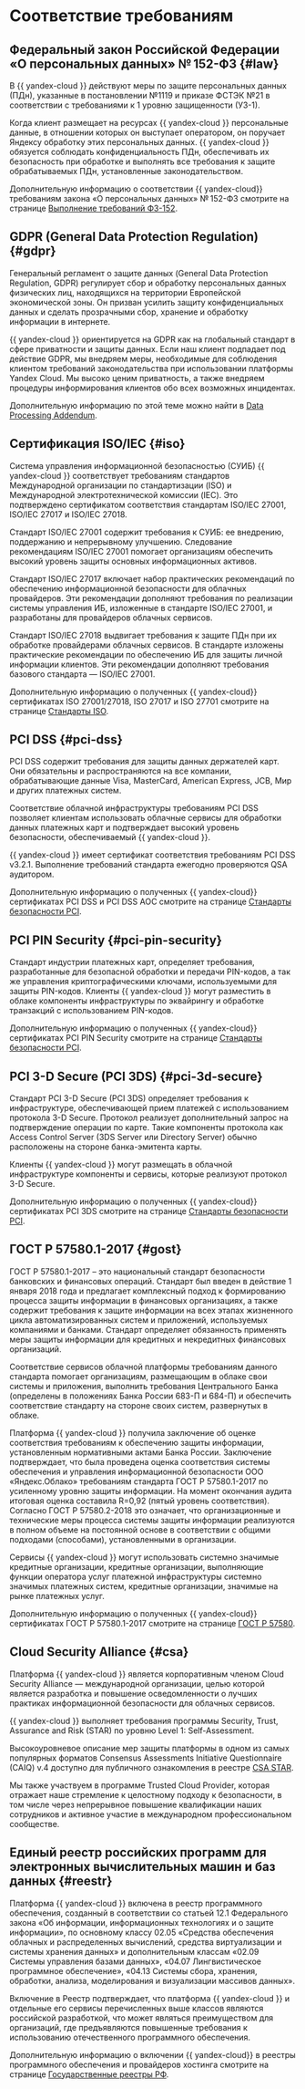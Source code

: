 # Соответствие требованиям


## Федеральный закон Российской Федерации «О персональных данных» № 152-ФЗ {#law}

В {{ yandex-cloud }} действуют меры по защите персональных данных (ПДн), указанные в постановлении №1119 и приказе ФСТЭК №21 в соответствии с требованиями к 1 уровню защищенности (УЗ-1).

Когда клиент размещает на ресурсах {{ yandex-cloud }} персональные данные, в отношении которых он выступает оператором, он поручает Яндексу обработку этих персональных данных. {{ yandex-cloud }} обязуется соблюдать конфиденциальность ПДн, обеспечивать их безопасность при обработке и выполнять все требования к защите обрабатываемых ПДн, установленные законодательством.

Дополнительную информацию о соответствии {{ yandex-cloud}} требованиям закона «О персональных данных» № 152-ФЗ смотрите на странице [Выполнение требований ФЗ-152](/security/standards/152-fz).



## GDPR (General Data Protection Regulation) {#gdpr}

Генеральный регламент о защите данных (General Data Protection Regulation, GDPR) регулирует сбор и обработку персональных данных физических лиц, находящихся на территории Европейской экономической зоны. Он призван усилить защиту конфиденциальных данных и сделать прозрачными сбор, хранение и обработку информации в интернете.

{{ yandex-cloud }} ориентируется на GDPR как на глобальный стандарт в сфере приватности и защиты данных. Если наш клиент подпадает под действие GDPR, мы внедряем меры, необходимые для соблюдения клиентом требований законодательства при использовании платформы Yandex Cloud. Мы высоко ценим приватность, а также внедряем процедуры информирования клиентов обо всех возможных инцидентах.

Дополнительную информацию по этой теме можно найти в [Data Processing Addendum](https://yandex.com/legal/cloud_dpa/).


## Сертификация ISO/IEC {#iso}

Система управления информационной безопасностью (СУИБ) {{ yandex-cloud }} соответствует требованиям стандартов Международной организации по стандартизации (ISO) и Международной электротехнической комиссии (IEC). Это подтверждено сертификатом соответствия стандартам ISO/IEC 27001, ISO/IEC 27017 и ISO/IEC 27018.

Стандарт ISO/IEC 27001 содержит требования к СУИБ: ее внедрению, поддержанию и непрерывному улучшению. Следование рекомендациям ISO/IEC 27001 помогает организациям обеспечить высокий уровень защиты основных информационных активов.

Стандарт ISO/IEC 27017 включает набор практических рекомендаций по обеспечению информационной безопасности для облачных провайдеров. Эти рекомендации дополняют требования по реализации системы управления ИБ, изложенные в стандарте ISO/IEC 27001, и разработаны для провайдеров облачных сервисов.

Стандарт ISO/IEC 27018 выдвигает требования к защите ПДн при их обработке провайдерами облачных сервисов. В стандарте изложены практические рекомендации по обеспечению ИБ для защиты личной информации клиентов. Эти рекомендации дополняют требования базового стандарта — ISO/IEC 27001.

Дополнительную информацию о полученных {{ yandex-cloud}} сертификатах ISO 27001/27018, ISO 27017 и ISO 27701 смотрите на странице [Стандарты ISO](/security/standards/iso-standards).

## PCI DSS {#pci-dss}

PCI DSS содержит требования для защиты данных держателей карт. Они обязательны и распространяются на все компании, обрабатывающие данные Visa, MasterCard, American Express, JCB, Мир и других платежных систем.

Соответствие облачной инфраструктуры требованиям PCI DSS позволяет клиентам использовать облачные сервисы для обработки данных платежных карт и подтверждает высокий уровень безопасности, обеспечиваемый {{ yandex-cloud }}.

{{ yandex-cloud }} имеет сертификат соответствия требованиям PCI DSS v3.2.1. Выполнение требований стандарта ежегодно проверяются QSA аудитором.

Дополнительную информацию о полученных {{ yandex-cloud}} сертификатах PCI DSS и PCI DSS AOC смотрите на странице [Стандарты безопасности PCI](/security/standards/pci).

## PCI PIN Security {#pci-pin-security}

Стандарт индустрии платежных карт, определяет требования, разработанные для безопасной обработки и передачи PIN-кодов, а так же управления криптографическими ключами, используемыми для защиты PIN-кодов. Клиенты {{ yandex-cloud }} могут разместить в облаке компоненты инфраструктуры по эквайрингу и обработке транзакций с использованием PIN-кодов.

Дополнительную информацию о полученных {{ yandex-cloud}}  сертификатах PCI PIN Security смотрите на странице [Стандарты безопасности PCI](/security/standards/pci).

## PCI 3-D Secure (PCI 3DS) {#pci-3d-secure}

Стандарт PCI 3-D Secure (PCI 3DS) определяет требования к инфраструктуре, обеспечивающей прием платежей с использованием протокола 3-D Secure. Протокол реализует дополнительный запрос на подтверждение операции по карте. Такие компоненты протокола как Access Control Server (3DS Server или Directory Server) обычно расположены на стороне банка-эмитента карты.

Клиенты {{ yandex-cloud }} могут размещать в облачной инфраструктуре компоненты и сервисы, которые реализуют протокол 3-D Secure.

Дополнительную информацию о полученных {{ yandex-cloud}}  сертификатах PCI 3DS смотрите на странице [Стандарты безопасности PCI](/security/standards/pci).

## ГОСТ Р 57580.1-2017 {#gost}

ГОСТ Р 57580.1-2017 – это национальный стандарт безопасности банковских и финансовых операций. Стандарт был введен в действие 1 января 2018 года и предлагает комплексный подход к формированию процесса защиты информации в финансовых организациях, а также содержит требования к защите информации на всех этапах жизненного цикла автоматизированных систем и приложений, используемых компаниями и банками. Стандарт определяет обязанность применять меры защиты информации для кредитных и некредитных финансовых организаций.

Соответствие сервисов облачной платформы требованиям данного стандарта помогает организациям, размещающим в облаке свои системы и приложения, выполнить требования Центрального Банка (определены в положениях Банка России 683-П и 684-П) и обеспечить соответствие стандарту на стороне своих систем, развернутых в облаке.

Платформа {{ yandex-cloud }} получила заключение об оценке соответствия требованиям к обеспечению защиты информации, установленным нормативными актами Банка России. Заключение подтверждает, что была проведена оценка соответствия системы обеспечения и управления информационной безопасности ООО «Яндекс.Облако» требованиям стандарта ГОСТ Р 57580.1-2017 по усиленному уровню защиты информации. На момент окончания аудита итоговая оценка составила R=0,92 (пятый уровень соответствия). Согласно ГОСТ Р 57580.2-2018 это означает, что организационные и технические меры процесса системы защиты информации реализуются в полном объеме на постоянной основе в соответствии с общими подходами (способами), установленными в организации.

Сервисы {{ yandex-cloud }} могут использовать системно значимые кредитные организации, кредитные организации, выполняющие функции оператора услуг платежной инфраструктуры системно значимых платежных систем, кредитные организации, значимые на рынке платежных услуг.

Дополнительную информацию о полученных {{ yandex-cloud}}  сертификатах ГОСТ Р 57580.1-2017 смотрите на странице [ГОСТ Р 57580](/security/standards/gost-p-57580).

## Cloud Security Alliance {#csa}

Платформа {{ yandex-cloud }} является корпоративным членом Cloud Security Alliance — международной организации, целью которой является разработка и повышение осведомленности о лучших практиках информационной безопасности для облачных сервисов.

{{ yandex-cloud }} выполняет требования программы Security, Trust, Assurance and Risk (STAR) по уровню Level 1: Self-Assessment.

Высокоуровневое описание мер защиты платформы в одном из самых популярных форматов Consensus Assessments Initiative Questionnaire (CAIQ) v.4 доступно для публичного ознакомления в реестре [CSA STAR](https://cloudsecurityalliance.org/star/registry/yandex-cloud/services/yandex-cloud/).

Мы также участвуем в программе Trusted Cloud Provider, которая отражает наше стремление к целостному подходу к безопасности, в том числе через непрерывное повышение квалификации наших сотрудников и активное участие в международном профессиональном сообществе.

## Единый реестр российских программ для электронных вычислительных машин и баз данных {#reestr}

Платформа {{ yandex-cloud }} включена в реестр программного обеспечения, созданный в соответствии со статьей 12.1 Федерального закона «Об информации, информационных технологиях и о защите информации», по основному классу 02.05 «Средства обеспечения облачных и распределенных вычислений, средства виртуализации и системы хранения данных» и дополнительным классам «02.09 Системы управления базами данных», «04.07 Лингвистическое программное обеспечение», «04.13 Системы сбора, хранения, обработки, анализа, моделирования и визуализации массивов данных».

Включение в Реестр подтверждает, что платформа {{ yandex-cloud }} и отдельные его сервисы перечисленных выше классов являются российской разработкой, что может являться преимуществом для организаций, где предъявляются повышенные требования к использованию отечественного программного обеспечения.

Дополнительную информацию о включении {{ yandex-cloud}} в реестры программного обеспечения и провайдеров хостинга смотрите на странице [Государственные реестры РФ](/security/standards/software-registry).

